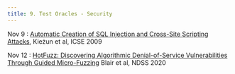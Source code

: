 ```yaml
---
title: 9. Test Oracles - Security
---
```


Nov 9
: [Automatic Creation of SQL Injection and Cross-Site Scripting Attacks](https://homes.cs.washington.edu/~mernst/pubs/create-attacks-tr054.pdf), Kieżun et al, ICSE 2009

Nov 12
: [HotFuzz: Discovering Algorithmic Denial-of-Service Vulnerabilities Through Guided Micro-Fuzzing](https://wcventure.github.io/FuzzingPaper/Paper/NDSS20_HotFuzz.pdf) Blair et al, NDSS 2020
